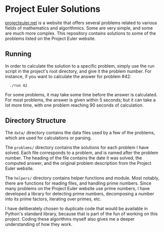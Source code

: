 # Project Euler Solutions

[projecteuler.net](https://projecteuler.net/) is a website that offers several
problems related to various fields of mathematics and algorithmics. Some are
very simple, and some are much more complex. This repository contains solutions
to some of the problems listed on the Project Euler website.

## Running

In order to calculate the solution to a specific problem, simply use the run
script in the project's root directory, and give it the problem number. For
instance, if you want to calculate the answer for problem #42:

      ./run 42

For some problems, it may take some time before the answer is calculated. For
most problems, the answer is given within 5 seconds; but it can take a lot more
time, with one problem reaching 90 seconds of calculation.

## Directory Structure

The `data/` directory contains the data files used by a few of the problems,
which are used for calculations or parsing.

The `problems/` directory contains the solutions for each problem I have solved.
Each file corresponds to a problem, and is named after the problem number. The
heading of the file contains the date it was solved, the computed answer, and
the original problem description from the Project Euler website.

The `helpers/` directory contains helper functions and module. Most notably,
there are functions for reading files, and handling prime numbers. Since many
problems on the Project Euler website use prime numbers, I have developed a
library for detecting prime numbers, decomposing a number into its prime
factors, iterating over primes, etc. 

I have deliberately chosen to duplicate code that would be available in
Python's standard library, because that is part of the fun of working on this
project. Coding these algorithms myself also gives me a deeper understanding
of how they work.
